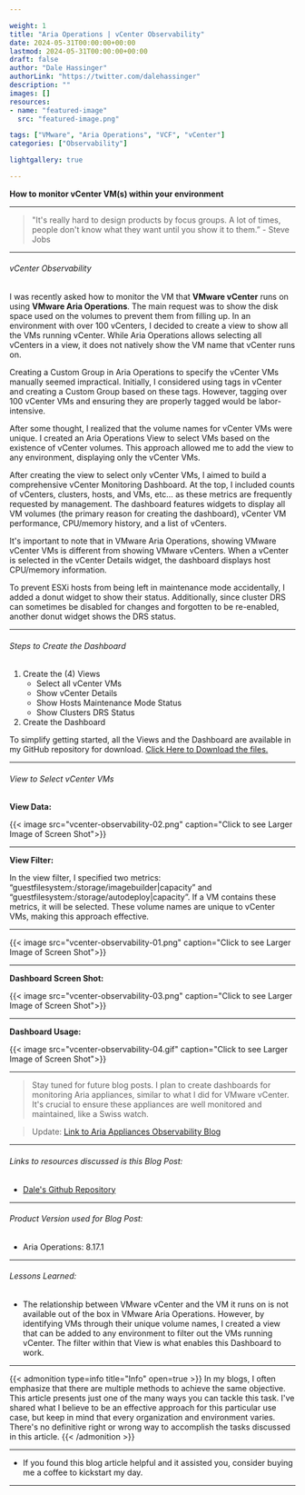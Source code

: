 ```yaml
---

weight: 1
title: "Aria Operations | vCenter Observability"
date: 2024-05-31T00:00:00+00:00
lastmod: 2024-05-31T00:00:00+00:00
draft: false
author: "Dale Hassinger"
authorLink: "https://twitter.com/dalehassinger"
description: ""
images: []
resources:
- name: "featured-image"
  src: "featured-image.png"

tags: ["VMware", "Aria Operations", "VCF", "vCenter"]
categories: ["Observability"]

lightgallery: true

---
```


**How to monitor vCenter VM(s) within your environment**

<!--more-->

---

>"It's really hard to design products by focus groups. A lot of times, people don't know what they want until you show it to them.” - Steve Jobs

---

###### vCenter Observability

I was recently asked how to monitor the VM that **VMware vCenter** runs on using **VMware Aria Operations**. The main request was to show the disk space used on the volumes to prevent them from filling up. In an environment with over 100 vCenters, I decided to create a view to show all the VMs running vCenter. While Aria Operations allows selecting all vCenters in a view, it does not natively show the VM name that vCenter runs on.  

Creating a Custom Group in Aria Operations to specify the vCenter VMs manually seemed impractical. Initially, I considered using tags in vCenter and creating a Custom Group based on these tags. However, tagging over 100 vCenter VMs and ensuring they are properly tagged would be labor-intensive.  

After some thought, I realized that the volume names for vCenter VMs were unique. I created an Aria Operations View to select VMs based on the existence of vCenter volumes. This approach allowed me to add the view to any environment, displaying only the vCenter VMs.  

After creating the view to select only vCenter VMs, I aimed to build a comprehensive vCenter Monitoring Dashboard. At the top, I included counts of vCenters, clusters, hosts, and VMs, etc… as these metrics are frequently requested by management. The dashboard features widgets to display all VM volumes (the primary reason for creating the dashboard), vCenter VM performance, CPU/memory history, and a list of vCenters. 

It's important to note that in VMware Aria Operations, showing VMware vCenter VMs is different from showing VMware vCenters. When a vCenter is selected in the vCenter Details widget, the dashboard displays host CPU/memory information.

To prevent ESXi hosts from being left in maintenance mode accidentally, I added a donut widget to show their status. Additionally, since cluster DRS can sometimes be disabled for changes and forgotten to be re-enabled, another donut widget shows the DRS status.

---

###### Steps to Create the Dashboard  

1. Create the (4) Views  
   * Select all vCenter VMs  
   * Show vCenter Details  
   * Show Hosts Maintenance Mode Status  
   * Show Clusters DRS Status  
2. Create the Dashboard

To simplify getting started, all the Views and the Dashboard are available in my GitHub repository for download. [Click Here to Download the files.](https://github.com/dalehassinger/unlocking-the-potential/tree/main/VMware-Aria-Operations/Dashboards/vCenter-Observability)  

---

###### View to Select vCenter VMs

**View Data:**

{{< image src="vcenter-observability-02.png" caption="Click to see Larger Image of Screen Shot">}}  

---

**View Filter:**

In the view filter, I specified two metrics: “guestfilesystem:/storage/imagebuilder|capacity” and “guestfilesystem:/storage/autodeploy|capacity”. If a VM contains these metrics, it will be selected. These volume names are unique to vCenter VMs, making this approach effective.  

---

{{< image src="vcenter-observability-01.png" caption="Click to see Larger Image of Screen Shot">}}  

---

**Dashboard Screen Shot:**

{{< image src="vcenter-observability-03.png" caption="Click to see Larger Image of Screen Shot">}}  

---

**Dashboard Usage:**

{{< image src="vcenter-observability-04.gif" caption="Click to see Larger Image of Screen Shot">}}  

---
> Stay tuned for future blog posts. I plan to create dashboards for monitoring Aria appliances, similar to what I did for VMware vCenter. It's crucial to ensure these appliances are well monitored and maintained, like a Swiss watch.  

> Update: [Link to Aria Appliances Observability Blog](https://www.vcrocs.info/aria-appliances-observability/)  

---

###### Links to resources discussed is this Blog Post: 
* [Dale's Github Repository](https://github.com/dalehassinger/unlocking-the-potential/tree/main/VMware-Aria-Operations/Dashboards/vCenter-Observability)  

---

###### Product Version used for Blog Post:
* Aria Operations: 8.17.1  

---

###### Lessons Learned:
* The relationship between VMware vCenter and the VM it runs on is not available out of the box in VMware Aria Operations. However, by identifying VMs through their unique volume names, I created a view that can be added to any environment to filter out the VMs running vCenter. The filter within that View is what enables this Dashboard to work.

---

{{< admonition type=info title="Info" open=true >}}
In my blogs, I often emphasize that there are multiple methods to achieve the same objective. This article presents just one of the many ways you can tackle this task. I've shared what I believe to be an effective approach for this particular use case, but keep in mind that every organization and environment varies. There's no definitive right or wrong way to accomplish the tasks discussed in this article.
{{< /admonition >}}

---

* If you found this blog article helpful and it assisted you, consider buying me a coffee to kickstart my day.  

<center>
<script type="text/javascript" src="https://cdnjs.buymeacoffee.com/1.0.0/button.prod.min.js" data-name="bmc-button" data-slug="dalehassinger" data-color="#FFDD00" data-emoji=""  data-font="Cookie" data-text="Buy me a coffee" data-outline-color="#000000" data-font-color="#000000" data-coffee-color="#ffffff" ></script>
</center>

---





